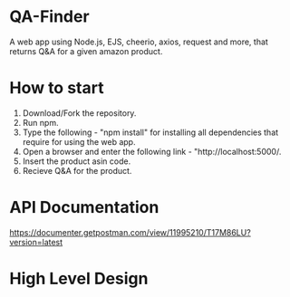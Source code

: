 # QA-Finder
A web app using Node.js, EJS, cheerio, axios, request and more, that returns Q&amp;A for a given amazon product.

# How to start
1. Download/Fork the repository.
2. Run npm.
3. Type the following - "npm install" for installing all dependencies that require for using the web app.
4. Open a browser and enter the following link  - "http://localhost:5000/.
5. Insert the product asin code.
6. Recieve Q&A for the product.

# API Documentation
https://documenter.getpostman.com/view/11995210/T17M86LU?version=latest

# High Level Design


